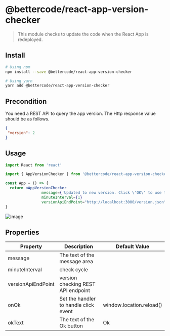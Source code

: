 # @bettercode/react-app-version-checker

> This module checks to update the code when the React App is redeployed.

## Install

```bash
# Using npm
npm install --save @bettercode/react-app-version-checker

# Using yarn
yarn add @bettercode/react-app-version-checker
```
## Precondition
You need a REST API to query the app version.
The Http response value should be as follows.
```json
{
 "version": 2
}
```

## Usage
```jsx
import React from 'react'

import { AppVersionChecker } from '@bettercode/react-app-version-checker'

const App = () => {
  return <AppVersionChecker
                message={'Updated to new version. Click \'OK\' to use the latest version.'}
                minuteInterval={1}
                versionApiEndPoint="http://localhost:3000/version.json"/>
}
```

![image](https://user-images.githubusercontent.com/16472109/188525610-b536d516-faa4-4a7e-8923-0196413e7707.png)

## Properties
| Property           | Description                           | Default Value            |
|--------------------|---------------------------------------|--------------------------|
| message            | The text of the message area          |                          |
| minuteInterval     | check cycle                           |                          |
| versionApiEndPoint | version checking REST API endpoint    |                          |
| onOk               | Set the handler to handle click event | window.location.reload() |
| okText             | The text of the Ok button             | Ok                       |
